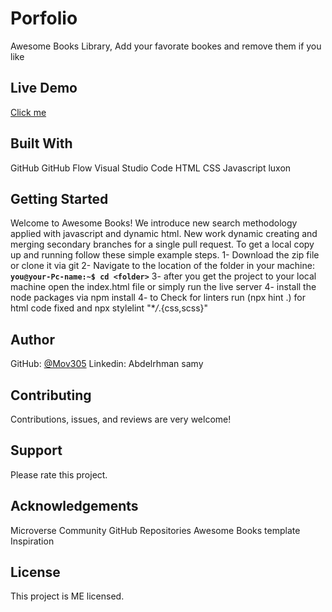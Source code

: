 # Porfolio

Awesome Books Library, Add your favorate bookes and remove them if you like

## Live Demo

[Click me](https://book-l.vercel.app/)

## Built With

GitHub
GitHub Flow
Visual Studio Code
HTML
CSS
Javascript
luxon

## Getting Started

Welcome to Awesome Books! We introduce new search methodology applied with javascript and dynamic html. New work dynamic creating and merging secondary branches for a single pull request.
To get a local copy up and running follow these simple example steps.
1- Download the zip file or clone it via git
2- Navigate to the location of the folder in your machine:
**`you@your-Pc-name:~$ cd <folder>`**
3- after you get the project to your local machine open the index.html file or simply run the live server
4- install the node packages via npm install
4- to Check for linters run (npx hint .) for html code fixed and npx stylelint "\*_/_.{css,scss}"

## Author

GitHub:
[@Mov305](https://github.com/Mov305)
Linkedin: Abdelrhman samy

## Contributing

Contributions, issues, and reviews are very welcome!

## Support

Please rate this project.

## Acknowledgements

Microverse Community
GitHub Repositories
Awesome Books template
Inspiration

## License

This project is ME licensed.
